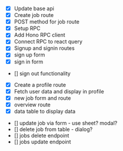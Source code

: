 - [x] Update base api
- [x] Create job route
- [x] POST method for job route
- [x] Setup RPC
- [x] Add Hono RPC client
- [x] Connect RPC to react query
- [x] Signup and signin routes
- [x] sign up form
- [x] sign in form
- [] sign out functionality
- [x] Create a profile route
- [x] Fetch user data and display in profile
- [x] new job form and route
- [x] overview route
- [x] data table to display data
- [] update job via form - use sheet? modal?
- [] delete job from table - dialog?
- [] jobs delete endpoint
- [] jobs update endpoint

